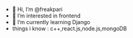 - 👋 Hi, I’m @freakpari
- 👀 I’m interested in frontend
- 🌱 I’m currently learning Django
- things i know : c++,react.js,node.js,mongoDB

<!---
freakpari/freakpari is a ✨ special ✨ repository because its `README.md` (this file) appears on your GitHub profile.
You can click the Preview link to take a look at your changes.
--->
